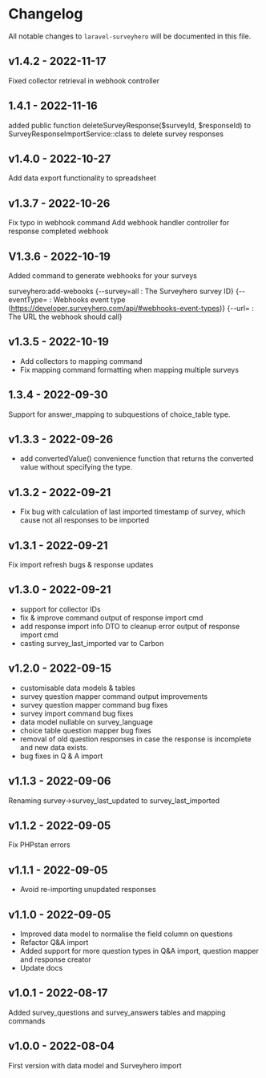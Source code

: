 # Changelog

All notable changes to `laravel-surveyhero` will be documented in this file.

## v1.4.2 - 2022-11-17

Fixed collector retrieval in webhook controller

## 1.4.1 - 2022-11-16

added public function deleteSurveyResponse($surveyId, $responseId) to SurveyResponseImportService::class to delete survey responses

## v1.4.0 - 2022-10-27

Add data export functionality to spreadsheet

## v1.3.7 - 2022-10-26

Fix typo in webhook command
Add webhook handler controller for response completed webhook

## V1.3.6 - 2022-10-19

Added command to generate webhooks for your surveys

surveyhero:add-webooks
{--survey=all : The Surveyhero survey ID}
{--eventType= : Webhooks event type (https://developer.surveyhero.com/api/#webhooks-event-types)}
{--url= : The URL the webhook should call}

## v1.3.5 - 2022-10-19

- Add collectors to mapping command
- Fix mapping command formatting when mapping multiple surveys

## 1.3.4 - 2022-09-30

Support for answer_mapping to subquestions of choice_table type.

## v1.3.3 - 2022-09-26

- add convertedValue() convenience function that returns the converted value without specifying the type.

## v1.3.2 - 2022-09-21

- Fix bug with calculation of last imported timestamp of survey, which cause not all responses to be imported

## v1.3.1 - 2022-09-21

Fix import refresh bugs & response updates

## v1.3.0 - 2022-09-21

- support for collector IDs
- fix & improve command output of response import cmd
- add response import info DTO to cleanup error output of response import cmd
- casting survey_last_imported var to Carbon

## v1.2.0 - 2022-09-15

- customisable data models & tables
- survey question mapper command output improvements
- survey question mapper command bug fixes
- survey import command bug fixes
- data model nullable on survey_language
- choice table question mapper bug fixes
- removal of old question responses in case the response is incomplete and new data exists.
- bug fixes in Q & A import

## v1.1.3 - 2022-09-06

Renaming survey->survey_last_updated to survey_last_imported

## v1.1.2 - 2022-09-05

Fix PHPstan errors

## v1.1.1 - 2022-09-05

- Avoid re-importing unupdated responses

## v1.1.0 - 2022-09-05

- Improved data model to normalise the field column on questions
- Refactor Q&A import
- Added support for more question types in Q&A import, question mapper and response creator
- Update docs

## v1.0.1 - 2022-08-17

Added survey_questions and survey_answers tables and mapping commands

## v1.0.0 - 2022-08-04

First version with data model and Surveyhero import
